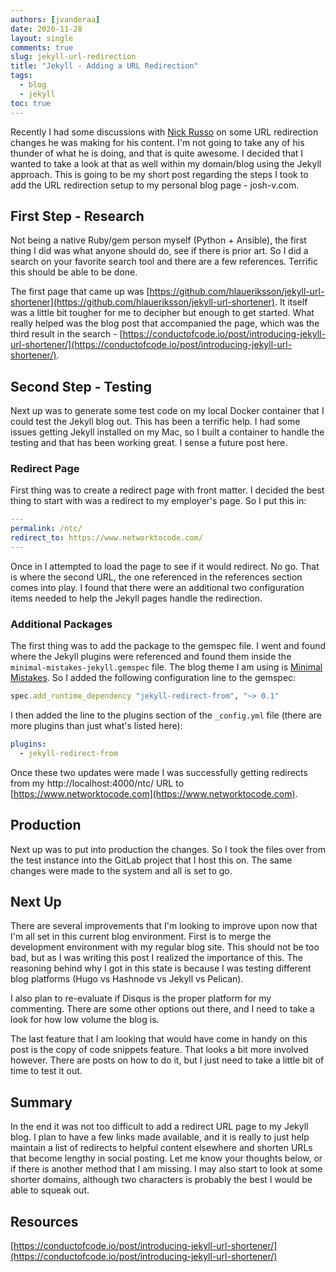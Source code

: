 ```yaml
---
authors: [jvanderaa]
date: 2020-11-28
layout: single
comments: true
slug: jekyll-url-redirection
title: "Jekyll - Adding a URL Redirection"
tags:
  - blog
  - jekyll
toc: true
---
```

Recently I had some discussions with [Nick Russo](https://twitter.com/nickrusso42518) on some URL redirection changes he was making for his content. I'm not going to take any of his thunder of what he is doing, and that is quite awesome. I decided that I wanted to take a look at that as well within my domain/blog using the Jekyll approach. This is going to be my short post regarding the steps I took to add the URL redirection setup to my personal blog page - josh-v.com.  

## First Step - Research

Not being a native Ruby/gem person myself (Python + Ansible), the first thing I did was what anyone should do, see if there is prior art. So I did a search on your favorite search tool and there are a few references. Terrific this should be able to be done.  

The first page that came up was [https://github.com/hlaueriksson/jekyll-url-shortener](https://github.com/hlaueriksson/jekyll-url-shortener). It itself was a little bit tougher for me to decipher but enough to get started. What really helped was the blog post that accompanied the page, which was the third result in the search - [https://conductofcode.io/post/introducing-jekyll-url-shortener/](https://conductofcode.io/post/introducing-jekyll-url-shortener/).  

## Second Step - Testing

Next up was to generate some test code on my local Docker container that I could test the Jekyll blog out. This has been a terrific help. I had some issues getting Jekyll installed on my Mac, so I built a container to handle the testing and that has been working great. I sense a future post here.  

### Redirect Page

First thing was to create a redirect page with front matter. I decided the best thing to start with was a redirect to my employer's page. So I put this in:

```yaml
---
permalink: /ntc/
redirect_to: https://www.networktocode.com/
---
```

Once in I attempted to load the page to see if it would redirect. No go. That is where the second URL, the one referenced in the references section comes into play. I found that there were an additional two configuration items needed to help the Jekyll pages handle the redirection.

### Additional Packages

The first thing was to add the package to the gemspec file. I went and found where the Jekyll plugins were referenced and found them inside the `minimal-mistakes-jekyll.gemspec` file. The blog theme I am using is [Minimal Mistakes](https://mmistakes.github.io/minimal-mistakes/). So I added the following configuration line to the gemspec:

```ruby
spec.add_runtime_dependency "jekyll-redirect-from", "~> 0.1"
```

I then added the line to the plugins section of the `_config.yml` file (there are more plugins than just what's listed here):

```yaml
plugins:
  - jekyll-redirect-from
```

Once these two updates were made I was successfully getting redirects from my http://localhost:4000/ntc/ URL to [https://www.networktocode.com](https://www.networktocode.com).

## Production

Next up was to put into production the changes. So I took the files over from the test instance into the GitLab project that I host this on. The same changes were made to the system and all is set to go.

## Next Up

There are several improvements that I'm looking to improve upon now that I'm all set in this current blog environment. First is to merge the development environment with my regular blog site. This should not be too bad, but as I was writing this post I realized the importance of this. The reasoning behind why I got in this state is because I was testing different blog platforms (Hugo vs Hashnode vs Jekyll vs Pelican).  

I also plan to re-evaluate if Disqus is the proper platform for my commenting. There are some other options out there, and I need to take a look for how low volume the blog is.  

The last feature that I am looking that would have come in handy on this post is the copy of code snippets feature. That looks a bit more involved however. There are posts on how to do it, but I just need to take a little bit of time to test it out.  

## Summary

In the end it was not too difficult to add a redirect URL page to my Jekyll blog. I plan to have a few links made available, and it is really to just help maintain a list of redirects to helpful content elsewhere and shorten URLs that become lengthy in social posting. Let me know your thoughts below, or if there is another method that I am missing. I may also start to look at some shorter domains, although two characters is probably the best I would be able to squeak out.

## Resources

[https://conductofcode.io/post/introducing-jekyll-url-shortener/](https://conductofcode.io/post/introducing-jekyll-url-shortener/)
